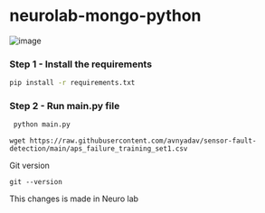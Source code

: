# neurolab-mongo-python

![image](https://user-images.githubusercontent.com/57321948/196933065-4b16c235-f3b9-4391-9cfe-4affcec87c35.png)

### Step 1 - Install the requirements

```bash
pip install -r requirements.txt
```

### Step 2 - Run main.py file

```bash
 python main.py
```

```
wget https://raw.githubusercontent.com/avnyadav/sensor-fault-detection/main/aps_failure_training_set1.csv
```


Git version
```
git --version
```

This changes is made in Neuro lab
